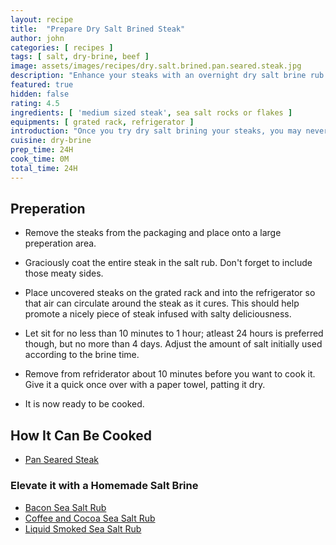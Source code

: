 ```yaml
---
layout: recipe
title:  "Prepare Dry Salt Brined Steak"
author: john
categories: [ recipes ]
tags: [ salt, dry-brine, beef ]
image: assets/images/recipes/dry.salt.brined.pan.seared.steak.jpg
description: "Enhance your steaks with an overnight dry salt brine rub."
featured: true
hidden: false
rating: 4.5
ingredients: [ 'medium sized steak', sea salt rocks or flakes ]
equipments: [ grated rack, refrigerator ]
introduction: "Once you try dry salt brining your steaks, you may never want to prepare it any other way.  When we talk about dry brining a steak, we are basically talking about curing it.  Salt helps penetrate the meat over time. The moisture of the meat breaks down the water-soluble elements in the seasoning creating a glaze which eventually seeps back into the meat. The process also breaks down the muscle proteins in the beef, rendering it more tender."
cuisine: dry-brine
prep_time: 24H
cook_time: 0M
total_time: 24H
---
```


## Preperation

- Remove the steaks from the packaging and place onto a large preperation area.

- Graciously coat the entire steak in the salt rub.  Don't forget to include those meaty sides.

- Place uncovered steaks on the grated rack and into the refrigerator so that air can circulate around the steak as it cures.  This should help promote a nicely piece of steak infused with salty deliciousness.

- Let sit for no less than 10 minutes to 1 hour; atleast 24 hours is preferred though, but no more than 4 days.  Adjust the amount of salt initially used according to the brine time.

- Remove from refriderator about 10 minutes before you want to cook it.  Give it a quick once over with a paper towel, patting it dry.

- It is now ready to be cooked.

## How It Can Be Cooked

- [Pan Seared Steak](/pan-seared-steak)

### Elevate it with a Homemade Salt Brine

- [Bacon Sea Salt Rub](/bacon-sea-salt-rub)
- [Coffee and Cocoa Sea Salt Rub](/coffee-cocoa-sea-salt-rub)
- [Liquid Smoked Sea Salt Rub](/liquid-smoked-sea-salt-rub)
